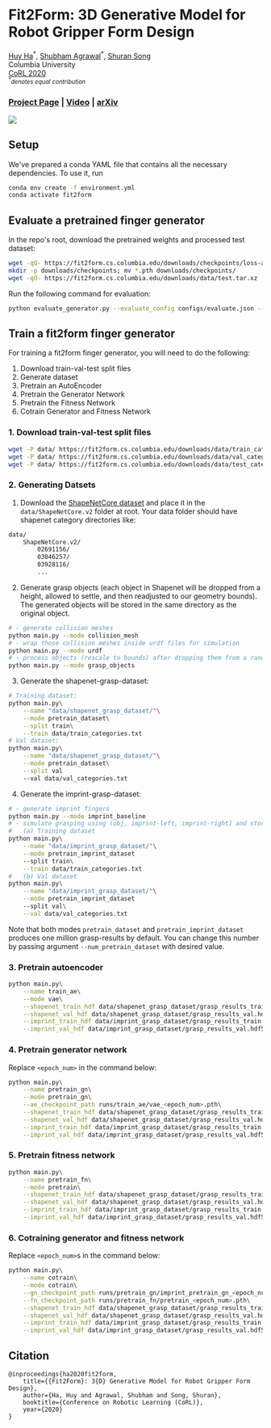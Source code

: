 # Fit2Form: 3D Generative Model for Robot Gripper Form Design
[Huy Ha](https://www.haquochuy.com/)<sup>\*</sup>,
[Shubham Agrawal](https://bit.ly/3mSuR0d)<sup>\*</sup>,
[Shuran Song](https://www.cs.columbia.edu/~shurans/)
<br>
Columbia University
<br>
[CoRL 2020](https://www.robot-learning.org/)
<br>
<small>*<sup>\*</sup>denotes equal contribution*</small>

### [Project Page](https://fit2form.cs.columbia.edu/) | [Video](https://www.youtube.com/embed/utKHP3qb1bg) | [arXiv](https://arxiv.org/abs/2011.06498)

![](assets/teaser.gif)


## Setup
We've prepared a conda YAML file that contains all the necessary dependencies. To use it, run

```sh
conda env create -f environment.yml
conda activate fit2form
```

## Evaluate a pretrained finger generator
In the repo's root, download the pretrained weights and processed test dataset:
```sh
wget -qO- https://fit2form.cs.columbia.edu/downloads/checkpoints/loss-ablation-checkpoints.tar.xz | tar xvfJ -
mkdir -p downloads/checkpoints; mv *.pth downloads/checkpoints/
wget -qO- https://fit2form.cs.columbia.edu/downloads/data/test.tar.xz | tar xvfJ -
```

Run the following command for evaluation:
```sh
python evaluate_generator.py --evaluate_config configs/evaluate.json --objects test/ --name evaluation_results 
```

## Train a fit2form finger generator
For training a fit2form finger generator, you will need to do the following:
1. Download train-val-test split files
2. Generate dataset
3. Pretrain an AutoEncoder
4. Pretrain the Generator Network 
5. Pretrain the Fitness Network
6. Cotrain Generator and Fitness Network

### 1. Download train-val-test split files
```sh
wget -P data/ https://fit2form.cs.columbia.edu/downloads/data/train_categories.txt
wget -P data/ https://fit2form.cs.columbia.edu/downloads/data/val_categories.txt
wget -P data/ https://fit2form.cs.columbia.edu/downloads/data/test_categories.txt
```

### 2. Generating Datsets
1. Download the [ShapeNetCore dataset](https://www.shapenet.org) and place it in the `data/ShapeNetCore.v2` folder at root. Your data folder should have shapenet category directories like:
```sh
data/
    ShapeNetCore.v2/
        02691156/
        03046257/
        03928116/
        ...
```
2. Generate grasp objects (each object in Shapenet will be dropped from a height, allowed to settle, and then readjusted to our geometry bounds). The generated objects will be stored in the same directory as the original object.
```sh
# - generate collision meshes
python main.py --mode collision_mesh
# - wrap those collision meshes inside urdf files for simulation
python main.py --mode urdf
# - process objects (rescale to bounds) after dropping them from a random orientation
python main.py --mode grasp_objects
```
3. Generate the shapenet-grasp-dataset:
```sh
# Training dataset:
python main.py\
    --name "data/shapenet_grasp_dataset/"\
    --mode pretrain_dataset\
    --split train\
    --train data/train_categories.txt
# Val dataset:
python main.py\
    --name "data/shapenet_grasp_dataset/"\
    --mode pretrain_dataset\
    --split val
    --val data/val_categories.txt
```
4. Generate the imprint-grasp-dataset:
```sh
# - generate imprint fingers
python main.py --mode imprint_baseline
# - simulate grasping using (obj, imprint-left, imprint-right) and store grasping results
#   (a) Training dataset
python main.py\
    --name "data/imprint_grasp_dataset/"\
    --mode pretrain_imprint_dataset 
    --split train\
    --train data/train_categories.txt
#   (b) Val dataset
python main.py\
    --name "data/imprint_grasp_dataset/"\
    --mode pretrain_imprint_dataset 
    --split val\
    --val data/val_categories.txt
```
Note that both modes `pretrain_dataset` and `pretrain_imprint_dataset` produces one million grasp-results by default. You can change this number by passing argument `--num_pretrain_dataset` with desired value.

### 3. Pretrain autoencoder
```sh
python main.py\
    --name train_ae\
    --mode vae\
    --shapenet_train_hdf data/shapenet_grasp_dataset/grasp_results_train.hdf5\
    --shapenet_val_hdf data/shapenet_grasp_dataset/grasp_results_val.hdf5\
    --imprint_train_hdf data/imprint_grasp_dataset/grasp_results_train.hdf5\
    --imprint_val_hdf data/imprint_grasp_dataset/grasp_results_val.hdf5
```

### 4. Pretrain generator network
Replace `<epoch_num>` in the command below:
```sh
python main.py\
    --name pretrain_gn\
    --mode pretrain_gn\
    --ae_checkpoint_path runs/train_ae/vae_<epoch_num>.pth\
    --shapenet_train_hdf data/shapenet_grasp_dataset/grasp_results_train.hdf5\
    --shapenet_val_hdf data/shapenet_grasp_dataset/grasp_results_val.hdf5\
    --imprint_train_hdf data/imprint_grasp_dataset/grasp_results_train.hdf5\
    --imprint_val_hdf data/imprint_grasp_dataset/grasp_results_val.hdf5
```

### 5. Pretrain fitness network
```sh
python main.py\
    --name pretrain_fn\
    --mode pretrain\
    --shapenet_train_hdf data/shapenet_grasp_dataset/grasp_results_train.hdf5\
    --shapenet_val_hdf data/shapenet_grasp_dataset/grasp_results_val.hdf5\
    --imprint_train_hdf data/imprint_grasp_dataset/grasp_results_train.hdf5\
    --imprint_val_hdf data/imprint_grasp_dataset/grasp_results_val.hdf5
```


### 6. Cotraining generator and fitness network 
Replace `<epoch_num>`s in the command below:
```sh
python main.py\
    --name cotrain\
    --mode cotrain\
    --gn_checkpoint_path runs/pretrain_gn/imprint_pretrain_gn_<epoch_num>.pth\
    --fn_checkpoint_path runs/pretrain_fn/pretrain_<epoch_num>.pth\
    --shapenet_train_hdf data/shapenet_grasp_dataset/grasp_results_train.hdf5\
    --shapenet_val_hdf data/shapenet_grasp_dataset/grasp_results_val.hdf5\
    --imprint_train_hdf data/imprint_grasp_dataset/grasp_results_train.hdf5\
    --imprint_val_hdf data/imprint_grasp_dataset/grasp_results_val.hdf5
```

## Citation
```
@inproceedings{ha2020fit2form,
    title={{Fit2Form}: 3{D} Generative Model for Robot Gripper Form Design},
    author={Ha, Huy and Agrawal, Shubham and Song, Shuran},
    booktitle={Conference on Robotic Learning (CoRL)},
    year={2020} 
}
```
